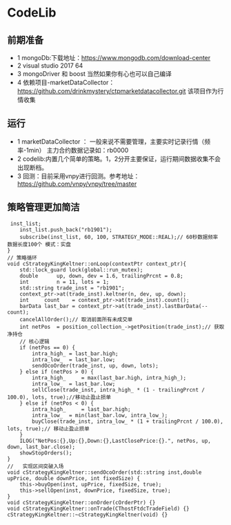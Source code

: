 # CodeLib #
## 前期准备 ##
* 1 mongoDb:下载地址：https://www.mongodb.com/download-center
* 2 visual studio 2017 64
* 3 mongoDriver 和 boost 当然如果你有心也可以自己编译
* 4 依赖项目-marketDataCollector： https://github.com/drinkmystery/ctpmarketdatacollector.git  该项目作为行情收集
## 运行 ##
* 1 marketDataCollector ： 一般来说不需要管理，主要实时记录行情（频率-1min） 主力合约数据记录如：rb0000
* 2 codelib:内置几个简单的策略。1，2分开主要保证，运行期间数据收集不会出现断档。
* 3 回测：目前采用vnpy进行回测。参考地址：https://github.com/vnpy/vnpy/tree/master
## 策略管理更加简洁 ##
<pre><code
#include "cStrategyKingKeltner.h"
cStrategyKingKeltner::cStrategyKingKeltner(void) : cStrategy() {
    name_ = "KingKeltner";
}
// 策略初始化
void cStrategyKingKeltner::onInit(){
    std::vector<std::string> inst_list;
    inst_list.push_back("rb1901");
    subscribe(inst_list, 60, 100, STRATEGY_MODE::REAL);// 60秒数据频率 数据长度100个 模式：实盘
}
// 策略循环
void cStrategyKingKeltner::onLoop(contextPtr context_ptr){
    std::lock_guard<std::mutex> lock(global::run_mutex);
    double      up, down, dev = 1.6, trailingPrcnt = 0.8;
    int         n = 11, lots = 1;
    std::string trade_inst = "rb1901";
    context_ptr->at(trade_inst).keltner(n, dev, up, down);
    int     count    = context_ptr->at(trade_inst).count();
    barData last_bar = context_ptr->at(trade_inst).lastBarData(--count);
    cancelAllOrder();// 取消前面所有未成交单
    int netPos  = position_collection_->getPosition(trade_inst);// 获取净持仓
    // 核心逻辑
    if (netPos == 0) {
        intra_high_ = last_bar.high;
        intra_low_  = last_bar.low;
        sendOcoOrder(trade_inst, up, down, lots);
    } else if (netPos > 0) {
        intra_high_     = max(last_bar.high, intra_high_);
        intra_low_  = last_bar.low;
        sellClose(trade_inst, intra_high_ * (1 - trailingPrcnt / 100.0), lots, true);//移动止盈止损单
    } else if (netPos < 0) {
        intra_high_     = last_bar.high;
        intra_low_  = min(last_bar.low, intra_low_);
        buyClose(trade_inst, intra_low_ * (1 + trailingPrcnt / 100.0), lots, true);// 移动止盈止损单
    }
    ILOG("NetPos:{},Up:{},Down:{},LastClosePrice:{}.", netPos, up, down, last_bar.close);
    showStopOrders();
}
//   实现区间突破入场
void cStrategyKingKeltner::sendOcoOrder(std::string inst,double  upPrice, double downPrice, int fixedSize) {
    this->buyOpen(inst, upPrice, fixedSize, true);
    this->sellOpen(inst, downPrice, fixedSize, true);
}
void cStrategyKingKeltner::onOrder(cOrderPtr) {}
void cStrategyKingKeltner::onTrade(CThostFtdcTradeField) {}
cStrategyKingKeltner::~cStrategyKingKeltner(void) {}
</code></pre>
